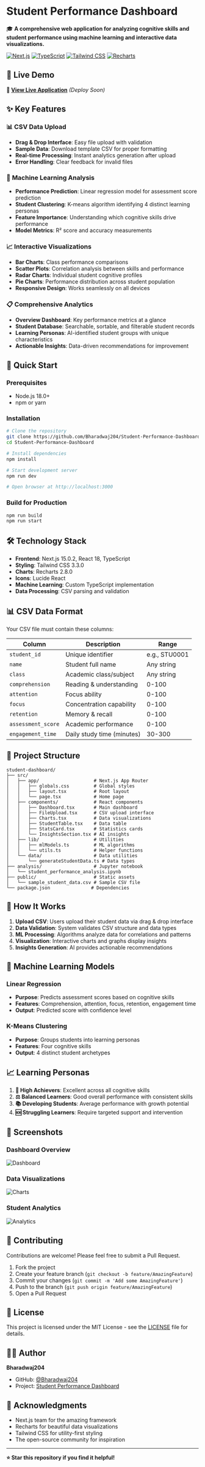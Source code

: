 # Student Performance Dashboard

🎓 **A comprehensive web application for analyzing cognitive skills and student performance using machine learning and interactive data visualizations.**

[![Next.js](https://img.shields.io/badge/Next.js-15.0.2-black?style=flat-square&logo=next.js)](https://nextjs.org/)
[![TypeScript](https://img.shields.io/badge/TypeScript-5.0-blue?style=flat-square&logo=typescript)](https://www.typescriptlang.org/)
[![Tailwind CSS](https://img.shields.io/badge/Tailwind%20CSS-3.3.0-38bdf8?style=flat-square&logo=tailwind-css)](https://tailwindcss.com/)
[![Recharts](https://img.shields.io/badge/Recharts-2.8.0-22d3ee?style=flat-square)](https://recharts.org/)

## 🌟 Live Demo

**🚀 [View Live Application](https://student-performance-dashboard-coral.vercel.app)** *(Deploy Soon)*

## ✨ Key Features

### 📊 **CSV Data Upload**
- **Drag & Drop Interface**: Easy file upload with validation
- **Sample Data**: Download template CSV for proper formatting  
- **Real-time Processing**: Instant analytics generation after upload
- **Error Handling**: Clear feedback for invalid files

### 🧠 **Machine Learning Analysis**
- **Performance Prediction**: Linear regression model for assessment score prediction
- **Student Clustering**: K-means algorithm identifying 4 distinct learning personas
- **Feature Importance**: Understanding which cognitive skills drive performance
- **Model Metrics**: R² score and accuracy measurements

### 📈 **Interactive Visualizations**
- **Bar Charts**: Class performance comparisons
- **Scatter Plots**: Correlation analysis between skills and performance
- **Radar Charts**: Individual student cognitive profiles
- **Pie Charts**: Performance distribution across student population
- **Responsive Design**: Works seamlessly on all devices

### 📋 **Comprehensive Analytics**
- **Overview Dashboard**: Key performance metrics at a glance
- **Student Database**: Searchable, sortable, and filterable student records
- **Learning Personas**: AI-identified student groups with unique characteristics
- **Actionable Insights**: Data-driven recommendations for improvement

## 🚀 Quick Start

### Prerequisites
- Node.js 18.0+ 
- npm or yarn

### Installation

```bash
# Clone the repository
git clone https://github.com/Bharadwaj204/Student-Performance-Dashboard.git
cd Student-Performance-Dashboard

# Install dependencies
npm install

# Start development server
npm run dev

# Open browser at http://localhost:3000
```

### Build for Production
```bash
npm run build
npm run start
```

## 🛠️ Technology Stack

- **Frontend**: Next.js 15.0.2, React 18, TypeScript
- **Styling**: Tailwind CSS 3.3.0
- **Charts**: Recharts 2.8.0
- **Icons**: Lucide React
- **Machine Learning**: Custom TypeScript implementation
- **Data Processing**: CSV parsing and validation

## 📊 CSV Data Format

Your CSV file must contain these columns:

| Column | Description | Range |
|--------|-------------|-------|
| `student_id` | Unique identifier | e.g., STU0001 |
| `name` | Student full name | Any string |
| `class` | Academic class/subject | Any string |
| `comprehension` | Reading & understanding | 0-100 |
| `attention` | Focus ability | 0-100 |
| `focus` | Concentration capability | 0-100 |
| `retention` | Memory & recall | 0-100 |
| `assessment_score` | Academic performance | 0-100 |
| `engagement_time` | Daily study time (minutes) | 30-300 |

## 📁 Project Structure

```
student-dashboard/
├── src/
│   ├── app/                    # Next.js App Router
│   │   ├── globals.css         # Global styles
│   │   ├── layout.tsx          # Root layout
│   │   └── page.tsx            # Home page
│   ├── components/             # React components
│   │   ├── Dashboard.tsx       # Main dashboard
│   │   ├── FileUpload.tsx      # CSV upload interface
│   │   ├── Charts.tsx          # Data visualizations
│   │   ├── StudentTable.tsx    # Data table
│   │   ├── StatsCard.tsx       # Statistics cards
│   │   └── InsightsSection.tsx # AI insights
│   ├── lib/                    # Utilities
│   │   ├── mlModels.ts         # ML algorithms
│   │   └── utils.ts            # Helper functions
│   └── data/                   # Data utilities
│       └── generateStudentData.ts # Data types
├── analysis/                   # Jupyter notebook
│   └── student_performance_analysis.ipynb
├── public/                     # Static assets
│   └── sample_student_data.csv # Sample CSV file
└── package.json               # Dependencies
```

## 🎯 How It Works

1. **Upload CSV**: Users upload their student data via drag & drop interface
2. **Data Validation**: System validates CSV structure and data types
3. **ML Processing**: Algorithms analyze data for correlations and patterns
4. **Visualization**: Interactive charts and graphs display insights
5. **Insights Generation**: AI provides actionable recommendations

## 🧮 Machine Learning Models

### Linear Regression
- **Purpose**: Predicts assessment scores based on cognitive skills
- **Features**: Comprehension, attention, focus, retention, engagement time
- **Output**: Predicted score with confidence level

### K-Means Clustering
- **Purpose**: Groups students into learning personas
- **Features**: Four cognitive skills
- **Output**: 4 distinct student archetypes

## 📈 Learning Personas

1. **🌟 High Achievers**: Excellent across all cognitive skills
2. **⚖️ Balanced Learners**: Good overall performance with consistent skills
3. **📚 Developing Students**: Average performance with growth potential
4. **🆘 Struggling Learners**: Require targeted support and intervention

## 🎨 Screenshots

### Dashboard Overview
![Dashboard](https://via.placeholder.com/800x400/4F46E5/FFFFFF?text=Dashboard+Overview)

### Data Visualizations
![Charts](https://via.placeholder.com/800x400/059669/FFFFFF?text=Interactive+Charts)

### Student Analytics
![Analytics](https://via.placeholder.com/800x400/DC2626/FFFFFF?text=Student+Analytics)

## 🤝 Contributing

Contributions are welcome! Please feel free to submit a Pull Request.

1. Fork the project
2. Create your feature branch (`git checkout -b feature/AmazingFeature`)
3. Commit your changes (`git commit -m 'Add some AmazingFeature'`)
4. Push to the branch (`git push origin feature/AmazingFeature`)
5. Open a Pull Request

## 📄 License

This project is licensed under the MIT License - see the [LICENSE](LICENSE) file for details.

## 👨‍💻 Author

**Bharadwaj204**
- GitHub: [@Bharadwaj204](https://github.com/Bharadwaj204)
- Project: [Student Performance Dashboard](https://github.com/Bharadwaj204/Student-Performance-Dashboard)

## 🙏 Acknowledgments

- Next.js team for the amazing framework
- Recharts for beautiful data visualizations
- Tailwind CSS for utility-first styling
- The open-source community for inspiration

---

**⭐ Star this repository if you find it helpful!**